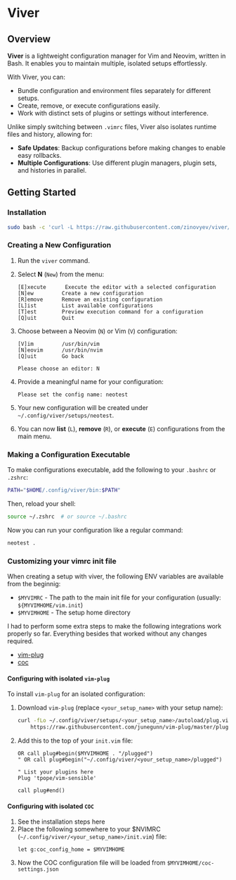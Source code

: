 # Viver

## Overview

**Viver** is a lightweight configuration manager for Vim and Neovim, written in Bash. It enables you to maintain multiple, isolated setups effortlessly.

With Viver, you can:

- Bundle configuration and environment files separately for different setups.
- Create, remove, or execute configurations easily.
- Work with distinct sets of plugins or settings without interference.

Unlike simply switching between `.vimrc` files, Viver also isolates runtime files and history, allowing for:

- **Safe Updates**: Backup configurations before making changes to enable easy rollbacks.
- **Multiple Configurations**: Use different plugin managers, plugin sets, and histories in parallel.

## Getting Started

### Installation

```bash
sudo bash -c 'curl -L https://raw.githubusercontent.com/zinovyev/viver/refs/heads/master/viver -o /usr/bin/viver ; chmod +x /usr/bin/viver'
```

### Creating a New Configuration

1. Run the `viver` command.
2. Select **N** (`New`) from the menu:
   ```
   [E]xecute      Execute the editor with a selected configuration
   [N]ew         Create a new configuration
   [R]emove      Remove an existing configuration
   [L]ist        List available configurations
   [T]est        Preview execution command for a configuration
   [Q]uit        Quit
   ```
3. Choose between a Neovim (`N`) or Vim (`V`) configuration:

   ```
   [V]im         /usr/bin/vim
   [N]eovim      /usr/bin/nvim
   [Q]uit        Go back

   Please choose an editor: N
   ```

4. Provide a meaningful name for your configuration:
   ```
   Please set the config name: neotest
   ```
5. Your new configuration will be created under `~/.config/viver/setups/neotest`.
6. You can now **list** (`L`), **remove** (`R`), or **execute** (`E`) configurations from the main menu.

### Making a Configuration Executable

To make configurations executable, add the following to your `.bashrc` or `.zshrc`:

```bash
PATH="$HOME/.config/viver/bin:$PATH"
```

Then, reload your shell:

```bash
source ~/.zshrc  # or source ~/.bashrc
```

Now you can run your configuration like a regular command:

```bash
neotest .
```

### Customizing your vimrc init file

When creating a setup with viver, the following ENV variables are available from the beginnig:

- `$MYVIMRC` - The path to the main init file for your configuration (usually: `${MYVIMHOME/vim.init`)
- `$MYVIMHOME` - The setup home directory

I had to perform some extra steps to make the following integrations work properly so far.
Everything besides that worked without any changes required.

- [vim-plug](https://github.com/junegunn/vim-plug)
- [coc](https://github.com/neoclide/coc.nvim)

#### Configuring with isolated `vim-plug`

To install `vim-plug` for an isolated configuration:

1. Download `vim-plug` (replace `<your_setup_name>` with your setup name):
   ```bash
   curl -fLo ~/.config/viver/setups/<your_setup_name>/autoload/plug.vim --create-dirs \
       https://raw.githubusercontent.com/junegunn/vim-plug/master/plug.vim
   ```
2. Add this to the top of your `init.vim` file:

   ```vim
   OR call plug#begin($MYVIMHOME . "/plugged")
   " OR call plug#begin("~/.config/viver/<your_setup_name>/plugged")

   " List your plugins here
   Plug 'tpope/vim-sensible'

   call plug#end()
   ```

#### Configuring with isolated `COC`

1. See the installation steps here
2. Place the following somewhere to your $NVIMRC (`~/.config/viver/<your_setup_name>/init.vim`) file:
   ```vim
   let g:coc_config_home = $MYVIMHOME
   ```
3. Now the COC configuration file will be loaded from `$MYVIMHOME/coc-settings.json`
